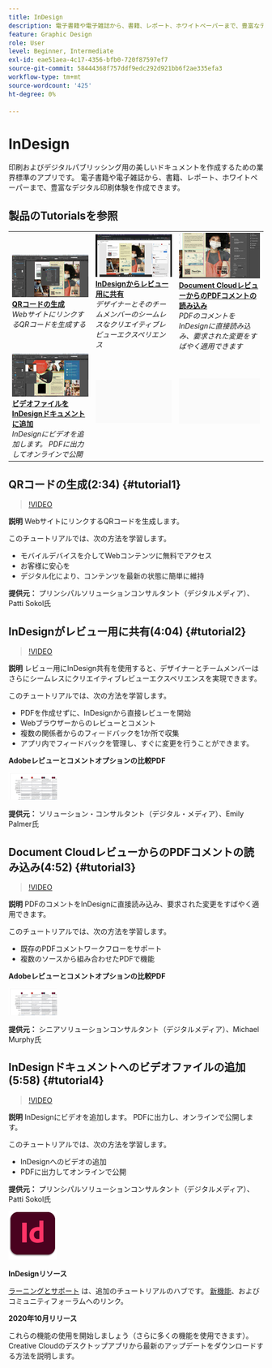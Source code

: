 ```yaml
---
title: InDesign
description: 電子書籍や電子雑誌から、書籍、レポート、ホワイトペーパーまで、豊富なデジタル印刷体験を作成できます
feature: Graphic Design
role: User
level: Beginner, Intermediate
exl-id: eae51aea-4c17-4356-bfb0-720f87597ef7
source-git-commit: 58444368f757ddf9edc292d921bb6f2ae335efa3
workflow-type: tm+mt
source-wordcount: '425'
ht-degree: 0%

---
```


# InDesign

印刷およびデジタルパブリッシング用の美しいドキュメントを作成するための業界標準のアプリです。 電子書籍や電子雑誌から、書籍、レポート、ホワイトペーパーまで、豊富なデジタル印刷体験を作成できます。

## 製品のTutorialsを参照

<table style="table-layout:fixed">
<tr>
 <td>
    <a href="indesign.md#tutorial1">
        <img alt="QRコードの生成" src="../assets/InDesign_qrCodes_sokol_thumbnail.jpg" />
    </a>
    <div>
    <a href="indesign.md#tutorial1"><strong>QRコードの生成</strong></a>
    </div>
    <em>WebサイトにリンクするQRコードを生成する</em>
    <br>
  </td>
  <td>
   <a href="indesign.md#tutorial2">
      <img alt="InDesignからレビュー用に共有" src="../assets/indesign_shareforreview_palmer_thumbnail.jpg" />
   </a>
    <div>
   <a href="indesign.md#tutorial2"><strong>InDesignからレビュー用に共有</strong></a>
    </div>
    <em>デザイナーとそのチームメンバーのシームレスなクリエイティブレビューエクスペリエンス</em>
    <br>
  </td>
  <td>
    <a href="indesign.md#tutorial3">
        <img alt="Document CloudレビューからのPDFコメントの読み込み" src="../assets/indesign_pdfcomments_murphy_thumbnail.jpg" />
    </a>
    <div>
    <a href="indesign.md#tutorial3"><strong>Document CloudレビューからのPDFコメントの読み込み</strong></a>
    </div>
    <em>PDFのコメントをInDesignに直接読み込み、要求された変更をすばやく適用できます</em>
    <br>
  </td>
</tr>
<tr>
<td>
   <a href="indesign.md#tutorial4">
      <img alt="ビデオファイルをInDesignドキュメントに追加" src="../assets/indesign_video_sokol_thumbnail.jpg" />
   </a>
    <div>
   <a href="indesign.md#tutorial4"><strong>ビデオファイルをInDesignドキュメントに追加</strong></a>
    </div>
    <em>InDesignにビデオを追加します。 PDFに出力してオンラインで公開</em>
    <br>
  </td>
 <td>
    <img alt="スペーサー" src="../assets/Gray_thumbnail.png" />
    <div>
    <br>
 </td>
 <td>
    <img alt="スペーサー" src="../assets/Gray_thumbnail.png" />
    <div>
    <br>
 </td>
</tr>
</table>

## QRコードの生成(2:34) {#tutorial1}

>[!VIDEO](https://video.tv.adobe.com/v/326818?hidetitle=true)

**説明**
WebサイトにリンクするQRコードを生成します。

このチュートリアルでは、次の方法を学習します。
* モバイルデバイスを介してWebコンテンツに無料でアクセス
* お客様に安心を
* デジタル化により、コンテンツを最新の状態に簡単に維持

**提供元：**
プリンシパルソリューションコンサルタント（デジタルメディア）、Patti Sokol氏

## InDesignがレビュー用に共有(4:04) {#tutorial2}

>[!VIDEO](https://video.tv.adobe.com/v/326824?hidetitle=true)

**説明**
レビュー用にInDesign共有を使用すると、デザイナーとチームメンバーはさらにシームレスにクリエイティブレビューエクスペリエンスを実現できます。

このチュートリアルでは、次の方法を学習します。
* PDFを作成せずに、InDesignから直接レビューを開始
* Webブラウザーからのレビューとコメント
* 複数の関係者からのフィードバックを1か所で収集
* アプリ内でフィードバックを管理し、すぐに変更を行うことができます。

**Adobeレビューとコメントオプションの比較PDF**

[![比較画像](../assets/ComparisonPDF_thumbnail_96.png)](../assets/Adobe_Review_and_Comment_Comparisons.pdf)

**提供元：**
ソリューション・コンサルタント（デジタル・メディア）、Emily Palmer氏

## Document CloudレビューからのPDFコメントの読み込み(4:52) {#tutorial3}

>[!VIDEO](https://video.tv.adobe.com/v/326959?hidetitle=true)

**説明**
PDFのコメントをInDesignに直接読み込み、要求された変更をすばやく適用できます。

このチュートリアルでは、次の方法を学習します。
* 既存のPDFコメントワークフローをサポート
* 複数のソースから組み合わせたPDFで機能

**Adobeレビューとコメントオプションの比較PDF**

[![比較画像](../assets/ComparisonPDF_thumbnail_96.png)](../assets/Adobe_Review_and_Comment_Comparisons.pdf)

**提供元：**
シニアソリューションコンサルタント（デジタルメディア）、Michael Murphy氏

## InDesignドキュメントへのビデオファイルの追加(5:58) {#tutorial4}

>[!VIDEO](https://video.tv.adobe.com/v/326757?hidetitle=true)

**説明**
InDesignにビデオを追加します。 PDFに出力し、オンラインで公開します。

このチュートリアルでは、次の方法を学習します。
* InDesignへのビデオの追加
* PDFに出力してオンラインで公開

**提供元：**
プリンシパルソリューションコンサルタント（デジタルメディア）、Patti Sokol氏

![InDesignLogo](../assets/id_appicon_96.png)

**InDesignリソース**

[ラーニングとサポート](https://helpx.adobe.com/support/indesign.html) は、追加のチュートリアルのハブです。 [新機能](https://helpx.adobe.com/indesign/user-guide.html/indesign/using/whats-new.ug.html)、およびコミュニティフォーラムへのリンク。

**2020年10月リリース**

これらの機能の使用を開始しましょう（さらに多くの機能を使用できます）。 Creative Cloudのデスクトップアプリから最新のアップデートをダウンロードする方法を説明します。
